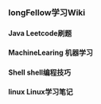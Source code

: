 ### longFellow学习Wiki

#### Java Leetcode刷题

#### MachineLearing 机器学习

#### Shell shell编程技巧

#### linux Linux学习笔记
